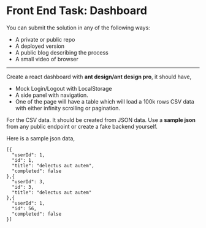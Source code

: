# Front End Task: Dashboard
You can submit the solution in any of the following ways:

- A private or public repo
- A deployed version
- A public blog describing the process
- A small video of browser
----------

Create a react dashboard with **ant design/ant design pro**, it should have,

- Mock Login/Logout with LocalStorage
- A side panel with navigation.
- One of the page will have a table which will load a 100k rows CSV data with either infinity scrolling or pagination.

For the CSV data. It should be created from JSON data. Use a **sample json** from any public endpoint or create a fake backend yourself.

Here is a sample json data,

    [{
      "userId": 1,
      "id": 1,
      "title": "delectus aut autem",
      "completed": false
    },{
      "userId": 3,
      "id": 3,
      "title": "delectus aut autem"
    },{
      "userId": 1,
      "id": 56,
      "completed": false
    }]

